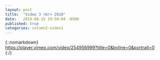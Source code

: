```yaml
---
layout: post
title:  "Video 3 <br> 2018"
date:   2018-08-15 19:58:04 -0500
published: true
categories: column2-video1
---
```

{::nomarkdown}  
https://player.vimeo.com/video/254956999?title=0&byline=0&portrait=0
{:/}
